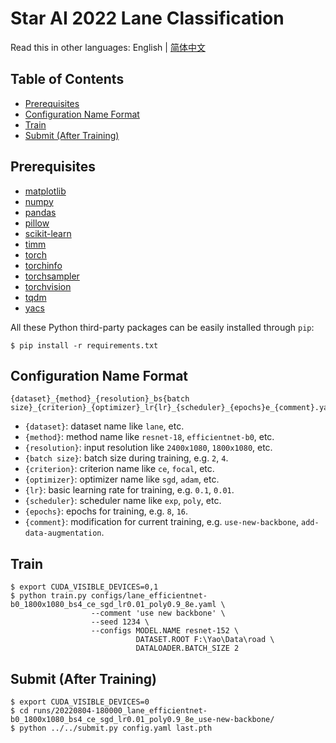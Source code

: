 # Star AI 2022 Lane Classification

Read this in other languages: English | [简体中文](README_zh-CN.md)

## Table of Contents

- [Prerequisites](#prerequisites)
- [Configuration Name Format](#configuration-name-format)
- [Train](#train)
- [Submit (After Training)](#submit)

## <a name="prerequisites"></a> Prerequisites

- [matplotlib](https://matplotlib.org/)
- [numpy](https://numpy.org/)
- [pandas](https://pandas.pydata.org/)
- [pillow](https://python-pillow.org/)
- [scikit-learn](https://scikit-learn.org/)
- [timm](https://github.com/rwightman/pytorch-image-models)
- [torch](https://pytorch.org/)
- [torchinfo](https://github.com/tyleryep/torchinfo)
- [torchsampler](https://github.com/ufoym/imbalanced-dataset-sampler)
- [torchvision](https://pytorch.org/vision/)
- [tqdm](https://github.com/tqdm/tqdm)
- [yacs](https://github.com/rbgirshick/yacs)

All these Python third-party packages can be easily installed through `pip`:

```shell
$ pip install -r requirements.txt
```

## <a name="configuration-name-format"></a> Configuration Name Format

```
{dataset}_{method}_{resolution}_bs{batch size}_{criterion}_{optimizer}_lr{lr}_{scheduler}_{epochs}e_{comment}.yaml
```

- `{dataset}`: dataset name like `lane`, etc.
- `{method}`: method name like `resnet-18`, `efficientnet-b0`, etc.
- `{resolution}`: input resolution like `2400x1080`, `1800x1080`, etc.
- `{batch size}`: batch size during training, e.g. `2`, `4`.
- `{criterion}`: criterion name like `ce`, `focal`, etc.
- `{optimizer}`: optimizer name like `sgd`, `adam`, etc.
- `{lr}`: basic learning rate for training, e.g. `0.1`, `0.01`.
- `{scheduler}`: scheduler name like `exp`, `poly`, etc.
- `{epochs}`: epochs for training, e.g. `8`, `16`.
- `{comment}`: modification for current training, e.g. `use-new-backbone`, `add-data-augmentation`.

## <a name="train"></a> Train

```shell
$ export CUDA_VISIBLE_DEVICES=0,1
$ python train.py configs/lane_efficientnet-b0_1800x1080_bs4_ce_sgd_lr0.01_poly0.9_8e.yaml \
                  --comment 'use new backbone' \
                  --seed 1234 \
                  --configs MODEL.NAME resnet-152 \
                            DATASET.ROOT F:\Yao\Data\road \
                            DATALOADER.BATCH_SIZE 2
```

## <a name="submit"></a> Submit (After Training)

```shell
$ export CUDA_VISIBLE_DEVICES=0
$ cd runs/20220804-180000_lane_efficientnet-b0_1800x1080_bs4_ce_sgd_lr0.01_poly0.9_8e_use-new-backbone/
$ python ../../submit.py config.yaml last.pth
```
